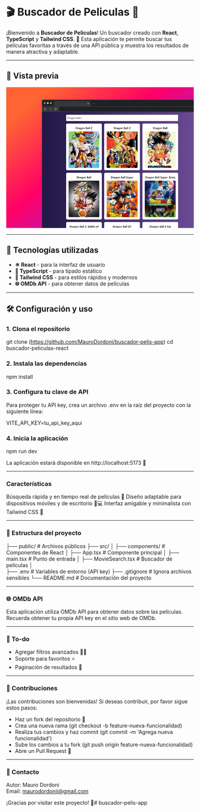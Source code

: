 # 🎬 Buscador de Peliculas 🎥

¡Bienvenido a **Buscador de Peliculas**! Un buscador creado con **React**, **TypeScript** y **Tailwind CSS**. 🌈 Esta aplicación te permite buscar tus películas favoritas a través de una API pública y muestra los resultados de manera atractiva y adaptable.

---

## 📸 Vista previa
![Screenshot](/public/vista-previa.webp)

---

## 🚀 Tecnologías utilizadas
- **⚛️ React** - para la interfaz de usuario
- **📜 TypeScript** - para tipado estático
- **💨 Tailwind CSS** - para estilos rápidos y modernos
- **🌐 OMDb API** - para obtener datos de películas

---

## 🛠️ Configuración y uso

### 1. Clona el repositorio

git clone (https://github.com/MauroDordoni/buscador-pelis-app)
cd buscador-peliculas-react

### 2. Instala las dependencias

npm install

### 3. Configura tu clave de API
Para proteger tu API key, crea un archivo .env en la raíz del proyecto con la siguiente línea:

VITE_API_KEY=tu_api_key_aqui

### 4. Inicia la aplicación

npm run dev

La aplicación estará disponible en http://localhost:5173 🚀

---

### Características
Búsqueda rápida y en tiempo real de películas 🎥
Diseño adaptable para dispositivos móviles y de escritorio 📱💻
Interfaz amigable y minimalista con Tailwind CSS 💅

---

### 📄 Estructura del proyecto

├── public/                # Archivos públicos
├── src/
│   ├── components/        # Componentes de React
│   ├── App.tsx            # Componente principal
│   ├── main.tsx           # Punto de entrada
│   ├── MovieSearch.tsx    # Buscador de películas
│         
├── .env                   # Variables de entorno (API key)
├── .gitignore             # Ignora archivos sensibles
└── README.md              # Documentación del proyecto

---

### 🌐 OMDb API
Esta aplicación utiliza OMDb API para obtener datos sobre las películas. Recuerda obtener tu propia API key en el sitio web de OMDb.

---

### 🚧 To-do
 - Agregar filtros avanzados 🧑‍💻
 - Soporte para favoritos ⭐
 - Paginación de resultados 📄

---

### 🤝 Contribuciones
¡Las contribuciones son bienvenidas! Si deseas contribuir, por favor sigue estos pasos:

- Haz un fork del repositorio 🍴
- Crea una nueva rama (git checkout -b feature-nueva-funcionalidad)
- Realiza tus cambios y haz commit (git commit -m 'Agrega nueva funcionalidad')
- Sube los cambios a tu fork (git push origin feature-nueva-funcionalidad)
- Abre un Pull Request 🚀

---

### 📧 Contacto
Autor: Mauro Dordoni <br> Email: maurodordonii@gmail.com

¡Gracias por visitar este proyecto! 🥂# buscador-pelis-app
